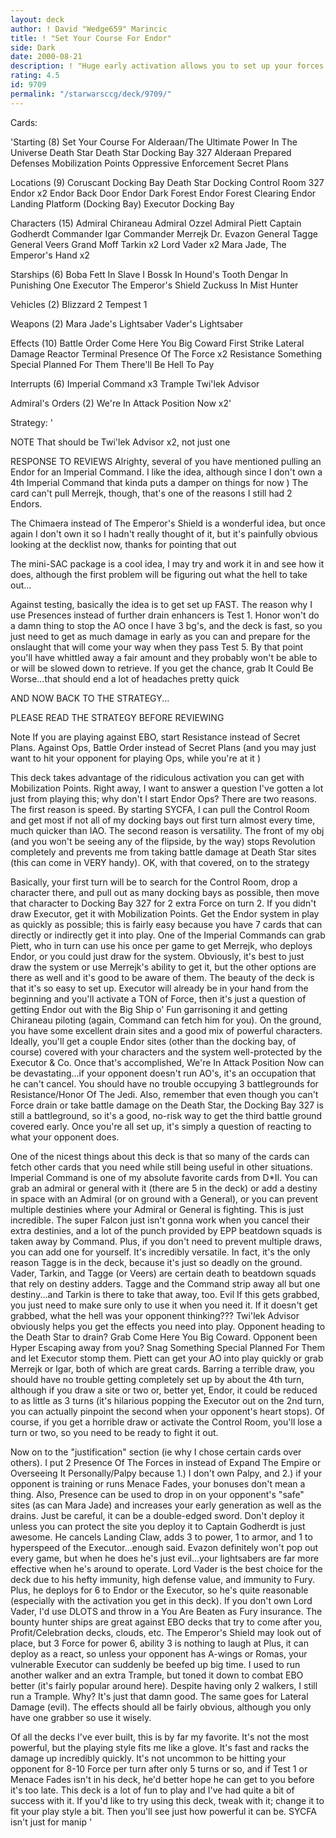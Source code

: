 ```yaml
---
layout: deck
author: ! David "Wedge659" Marincic
title: ! "Set Your Course For Endor"
side: Dark
date: 2000-08-21
description: ! "Huge early activation allows you to set up your forces quickly for massive drains/direct damage early in the game."
rating: 4.5
id: 9709
permalink: "/starwarsccg/deck/9709/"
---
```

Cards: 

'Starting (8)
Set Your Course For Alderaan/The Ultimate Power In The Universe
Death Star
Death Star Docking Bay 327
Alderaan
Prepared Defenses
Mobilization Points
Oppressive Enforcement
Secret Plans

Locations (9)
Coruscant Docking Bay
Death Star Docking Control Room 327
Endor x2
Endor Back Door
Endor Dark Forest
Endor Forest Clearing
Endor Landing Platform (Docking Bay)
Executor Docking Bay

Characters (15)
Admiral Chiraneau
Admiral Ozzel
Admiral Piett
Captain Godherdt
Commander Igar
Commander Merrejk
Dr. Evazon
General Tagge
General Veers
Grand Moff Tarkin x2
Lord Vader x2
Mara Jade, The Emperor's Hand x2

Starships (6)
Boba Fett In Slave I
Bossk In Hound's Tooth
Dengar In Punishing One
Executor
The Emperor's Shield
Zuckuss In Mist Hunter

Vehicles (2)
Blizzard 2
Tempest 1

Weapons (2)
Mara Jade's Lightsaber
Vader's Lightsaber

Effects (10)
Battle Order
Come Here You Big Coward
First Strike
Lateral Damage
Reactor Terminal
Presence Of The Force x2
Resistance
Something Special Planned For Them
There'll Be Hell To Pay

Interrupts (6)
Imperial Command x3
Trample
Twi'lek Advisor

Admiral's Orders (2)
We're In Attack Position Now x2'

Strategy: '

NOTE That should be Twi'lek Advisor x2, not just one

RESPONSE TO REVIEWS
Alrighty, several of you have mentioned pulling an Endor for an Imperial Command.  I like the idea, although since I don't own a 4th Imperial Command that kinda puts a damper on things for now )  The card can't pull Merrejk, though, that's one of the reasons I still had 2 Endors.

The Chimaera instead of The Emperor's Shield is a wonderful idea, but once again I don't own it so I hadn't really thought of it, but it's painfully obvious looking at the decklist now, thanks for pointing that out

The mini-SAC package is a cool idea, I may try and work it in and see how it does, although the first problem will be figuring out what the hell to take out...

Against testing, basically the idea is to get set up FAST.  The reason why I use Presences instead of further drain enhancers is Test 1.  Honor won't do a damn thing to stop the AO once I have 3 bg's, and the deck is fast, so you just need to get as much damage in early as you can and prepare for the onslaught that will come your way when they pass Test 5.  By that point you'll have whittled away a fair amount and they probably won't be able to or will be slowed down to retrieve.  If you get the chance, grab It Could Be Worse...that should end a lot of headaches pretty quick

AND NOW BACK TO THE STRATEGY...

PLEASE READ THE STRATEGY BEFORE REVIEWING

Note If you are playing against EBO, start Resistance instead of Secret Plans.  Against Ops, Battle Order instead of Secret Plans (and you may just want to hit your opponent for playing Ops, while you're at it )

This deck takes advantage of the ridiculous activation you can get with Mobilization Points.  Right away, I want to answer a question I've gotten a lot just from playing this; why don't I start Endor Ops?	There are two reasons.	The first reason is speed.  By starting SYCFA, I can pull the Control Room and get most if not all of my docking bays out first turn almost every time, much quicker than IAO.	The second reason is versatility.  The front of my obj (and you won't be seeing any of the flipside, by the way) stops Revolution completely and prevents me from taking battle damage at Death Star sites (this can come in VERY handy).  OK, with that covered, on to the strategy

Basically, your first turn will be to search for the Control Room, drop a character there, and pull out as many docking bays as possible, then move that character to Docking Bay 327 for 2 extra Force on turn 2.  If you didn't draw Executor, get it with Mobilization Points.  Get the Endor system in play as quickly as possible; this is fairly easy because you have 7 cards that can directly or indirectly get it into play.  One of the Imperial Commands can grab Piett, who in turn can use his once per game to get Merrejk, who deploys Endor, or you could just draw for the system.  Obviously, it's best to just draw the system or use Merrejk's ability to get it, but the other options are there as well and it's good to be aware of them.  The beauty of the deck is that it's so easy to set up.	Executor will already be in your hand from the beginning and you'll activate a TON of Force, then it's just a question of getting Endor out with the Big Ship o' Fun garrisoning it and getting Chiraneau piloting (again, Command can fetch him for you).  On the ground, you have some excellent drain sites and a good mix of powerful characters.  Ideally, you'll get a couple Endor sites (other than the docking bay, of course) covered with your characters and the system well-protected by the Executor & Co.  Once that's accomplished, We're In Attack Position Now can be devastating...if your opponent doesn't run AO's, it's an occupation that he can't cancel.  You should have no trouble occupying 3 battlegrounds for Resistance/Honor Of The Jedi.  Also, remember that even though you can't Force drain or take battle damage on the Death Star, the Docking Bay 327 is still a battleground, so it's a good, no-risk way to get the third battle ground covered early.  Once you're all set up, it's simply a question of reacting to what your opponent does.

One of the nicest things about this deck is that so many of the cards can fetch other cards that you need while still being useful in other situations.  Imperial Command is one of my absolute favorite cards from D*II.  You can grab an admiral or general with it (there are 5 in the deck) or add a destiny in space with an Admiral (or on ground with a General), or you can prevent multiple destinies where your Admiral or General is fighting.  This is just incredible.  The super Falcon just isn't gonna work when you cancel their extra destinies, and a lot of the punch provided by EPP beatdown squads is taken away by Command.  Plus, if you don't need to prevent multiple draws, you can add one for yourself.  It's incredibly versatile.  In fact, it's the only reason Tagge is in the deck, because it's just so deadly on the ground.	Vader, Tarkin, and Tagge (or Veers) are certain death to beatdown squads that rely on destiny adders.  Tagge and the Command strip away all but one destiny...and Tarkin is there to take that away, too.  Evil  If this gets grabbed, you just need to make sure only to use it when you need it.  If it doesn't get grabbed, what the hell was your opponent thinking???  Twi'lek Advisor obviously helps you get the effects you need into play.	Opponent heading to the Death Star to drain?  Grab Come Here You Big Coward.  Opponent been Hyper Escaping away from you?  Snag Something Special Planned For Them and let Executor stomp them.  Piett can get your AO into play quickly or grab Merrejk or Igar, both of which are great cards.  Barring a terrible draw, you should have no trouble getting completely set up by about the 4th turn, although if you draw a site or two or, better yet, Endor, it could be reduced to as little as 3 turns (it's hilarious popping the Executor out on the 2nd turn, you can actually pinpoint the second when your opponent's heart stops).  Of course, if you get a horrible draw or activate the Control Room, you'll lose a turn or two, so you need to be ready to fight it out.

Now on to the "justification" section (ie why I chose certain cards over others).  I put 2 Presence Of The Forces in instead of Expand The Empire or Overseeing It Personally/Palpy because 1.) I don't own Palpy, and 2.) if your opponent is training or runs Menace Fades, your bonuses don't mean a thing.  Also, Presence can be used to drop in on your opponent's "safe" sites (as can Mara Jade) and increases your early generation as well as the drains.  Just be careful, it can be a double-edged sword.  Don't deploy it unless you can protect the site you deploy it to  Captain Godherdt is just awesome.  He cancels Landing Claw, adds 3 to power, 1 to armor, and 1 to hyperspeed of the Executor...enough said.  Evazon definitely won't pop out every game, but when he does he's just evil...your lightsabers are far more effective when he's around to operate.  Lord Vader is the best choice for the deck due to his hefty immunity, high defense value, and immunity to Fury.  Plus, he deploys for 6 to Endor or the Executor, so he's quite reasonable (especially with the activation you get in this deck).  If you don't own Lord Vader, I'd use DLOTS and throw in a You Are Beaten as Fury insurance.  The bounty hunter ships are great against EBO decks that try to come after you, Profit/Celebration decks, clouds, etc.  The Emperor's Shield may look out of place, but 3 Force for power 6, ability 3 is nothing to laugh at  Plus, it can deploy as a react, so unless your opponent has A-wings or Romas, your vulnerable Executor can suddenly be beefed up big time.  I used to run another walker and an extra Trample, but toned it down to combat EBO better (it's fairly popular around here).  Despite having only 2 walkers, I still run a Trample.  Why?  It's just that damn good.  The same goes for Lateral Damage (evil).  The effects should all be fairly obvious, although you only have one grabber so use it wisely.

Of all the decks I've ever built, this is by far my favorite.	It's not the most powerful, but the playing style fits me like a glove.  It's fast and racks the damage up incredibly quickly.  It's not uncommon to be hitting your opponent for 8-10 Force per turn after only 5 turns or so, and if Test 1 or Menace Fades isn't in his deck, he'd better hope he can get to you before it's too late.  This deck is a lot of fun to play and I've had quite a bit of success with it.  If you'd like to try using this deck, tweak with it; change it to fit your play style a bit.  Then you'll see just how powerful it can be.	SYCFA isn't just for manip	  '
